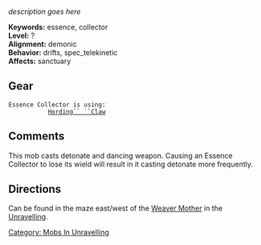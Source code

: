 *description goes here*

**Keywords:** essence, collector  
**Level:** ?  
**Alignment:** demonic  
**Behavior:** drifts, spec_telekinetic  
**Affects:** sanctuary  

## Gear

`Essence Collector is using:`  
<wielded>`           `[`Hording`` ``Claw`](Hording_Claw "wikilink")

## Comments

This mob casts detonate and dancing weapon. Causing an Essence Collector
to lose its wield will result in it casting detonate more frequently.

## Directions

Can be found in the maze east/west of the [Weaver
Mother](Weaver_Mother "wikilink") in the
[Unravelling](:Category:Unravelling.md "wikilink").

[Category: Mobs In
Unravelling](Category:_Mobs_In_Unravelling "wikilink")
